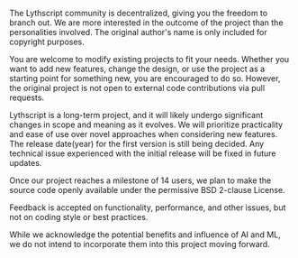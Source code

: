 The Lythscript community is decentralized, giving you the freedom to branch out. 
We are more interested in the outcome of the project than the personalities involved.
The original author's name is only included for copyright purposes.

You are welcome to modify existing projects to fit your needs.
Whether you want to add new features, change the design, 
or use the project as a starting point for something new, 
you are encouraged to do so. However, the original project is
not open to external code contributions via pull requests.

Lythscript is a long-term project, and it will likely undergo significant 
changes in scope and meaning as it evolves. We will prioritize practicality and ease
of use over novel approaches when considering new features. The release date(year) for 
the first version is still being decided. Any technical issue experienced with the initial release will 
be fixed in future updates.

Once our project reaches a milestone of 14 users, we plan to 
make the source code openly available under the permissive BSD 
2-clause License.

Feedback is accepted on functionality, performance, and other issues, 
but not on coding style or best practices.

While we acknowledge the potential benefits and influence of AI and ML,
we do not intend to incorporate them into this project moving forward.

